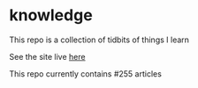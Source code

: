 # knowledge

This repo is a collection of tidbits of things I learn

See the site live [here](https://mark1626.github.io/knowledge/)

This repo currently contains #255 articles

